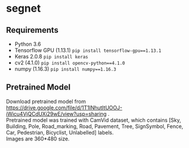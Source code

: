 # segnet
## Requirements
* Python 3.6
* Tensorflow GPU (1.13.1)      ```pip install tensorflow-gpu==1.13.1```
* Keras 2.0.8        ```pip install keras```
* cv2 (4.1.0)        ```pip install opencv-python==4.1.0```
* numpy (1.16.3)     ```pip install numpy==1.16.3```

## Pretrained Model
Download pretrained model from <https://drive.google.com/file/d/1T1INhutItUOOJ-iWicu4VjQCdUXi29wE/view?usp=sharing> .
<br>
Pretrained model was trained with CamVid dataset, which contains \[Sky, Building, Pole, Road_marking, Road, Pavement, Tree, SignSymbol, Fence, Car, Pedestrian, Bicyclist, Unlabelled\] labels.
<br>
Images are 360\*480 size.


